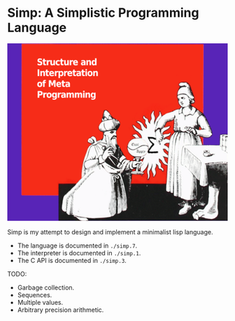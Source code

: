 # Simp: A Simplistic Programming Language

<p align="center">
  <img src="./simp.png", title="A wizard kneeling in front of a down pointing witch"/>
</p>

Simp is my attempt to design and implement a minimalist lisp language.
* The language is documented in `./simp.7`.
* The interpreter is documented in `./simp.1`.
* The C API is documented in `./simp.3`.

TODO:
* Garbage collection.
* Sequences.
* Multiple values.
* Arbitrary precision arithmetic.
